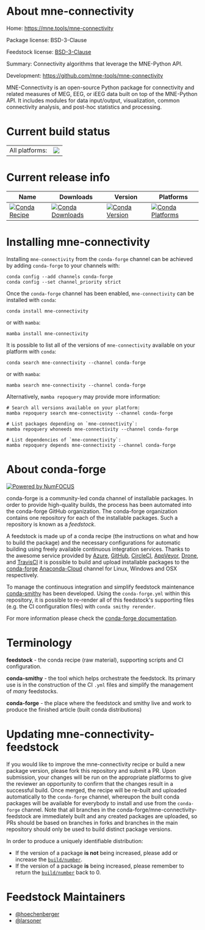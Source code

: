 About mne-connectivity
======================

Home: https://mne.tools/mne-connectivity

Package license: BSD-3-Clause

Feedstock license: [BSD-3-Clause](https://github.com/conda-forge/mne-connectivity-feedstock/blob/main/LICENSE.txt)

Summary: Connectivity algorithms that leverage the MNE-Python API.

Development: https://github.com/mne-tools/mne-connectivity

MNE-Connectivity is an open-source Python package for connectivity and
related measures of MEG, EEG, or iEEG data built on top of the MNE-Python
API. It includes modules for data input/output, visualization, common
connectivity analysis, and post-hoc statistics and processing.


Current build status
====================


<table><tr><td>All platforms:</td>
    <td>
      <a href="https://dev.azure.com/conda-forge/feedstock-builds/_build/latest?definitionId=15372&branchName=main">
        <img src="https://dev.azure.com/conda-forge/feedstock-builds/_apis/build/status/mne-connectivity-feedstock?branchName=main">
      </a>
    </td>
  </tr>
</table>

Current release info
====================

| Name | Downloads | Version | Platforms |
| --- | --- | --- | --- |
| [![Conda Recipe](https://img.shields.io/badge/recipe-mne--connectivity-green.svg)](https://anaconda.org/conda-forge/mne-connectivity) | [![Conda Downloads](https://img.shields.io/conda/dn/conda-forge/mne-connectivity.svg)](https://anaconda.org/conda-forge/mne-connectivity) | [![Conda Version](https://img.shields.io/conda/vn/conda-forge/mne-connectivity.svg)](https://anaconda.org/conda-forge/mne-connectivity) | [![Conda Platforms](https://img.shields.io/conda/pn/conda-forge/mne-connectivity.svg)](https://anaconda.org/conda-forge/mne-connectivity) |

Installing mne-connectivity
===========================

Installing `mne-connectivity` from the `conda-forge` channel can be achieved by adding `conda-forge` to your channels with:

```
conda config --add channels conda-forge
conda config --set channel_priority strict
```

Once the `conda-forge` channel has been enabled, `mne-connectivity` can be installed with `conda`:

```
conda install mne-connectivity
```

or with `mamba`:

```
mamba install mne-connectivity
```

It is possible to list all of the versions of `mne-connectivity` available on your platform with `conda`:

```
conda search mne-connectivity --channel conda-forge
```

or with `mamba`:

```
mamba search mne-connectivity --channel conda-forge
```

Alternatively, `mamba repoquery` may provide more information:

```
# Search all versions available on your platform:
mamba repoquery search mne-connectivity --channel conda-forge

# List packages depending on `mne-connectivity`:
mamba repoquery whoneeds mne-connectivity --channel conda-forge

# List dependencies of `mne-connectivity`:
mamba repoquery depends mne-connectivity --channel conda-forge
```


About conda-forge
=================

[![Powered by
NumFOCUS](https://img.shields.io/badge/powered%20by-NumFOCUS-orange.svg?style=flat&colorA=E1523D&colorB=007D8A)](https://numfocus.org)

conda-forge is a community-led conda channel of installable packages.
In order to provide high-quality builds, the process has been automated into the
conda-forge GitHub organization. The conda-forge organization contains one repository
for each of the installable packages. Such a repository is known as a *feedstock*.

A feedstock is made up of a conda recipe (the instructions on what and how to build
the package) and the necessary configurations for automatic building using freely
available continuous integration services. Thanks to the awesome service provided by
[Azure](https://azure.microsoft.com/en-us/services/devops/), [GitHub](https://github.com/),
[CircleCI](https://circleci.com/), [AppVeyor](https://www.appveyor.com/),
[Drone](https://cloud.drone.io/welcome), and [TravisCI](https://travis-ci.com/)
it is possible to build and upload installable packages to the
[conda-forge](https://anaconda.org/conda-forge) [Anaconda-Cloud](https://anaconda.org/)
channel for Linux, Windows and OSX respectively.

To manage the continuous integration and simplify feedstock maintenance
[conda-smithy](https://github.com/conda-forge/conda-smithy) has been developed.
Using the ``conda-forge.yml`` within this repository, it is possible to re-render all of
this feedstock's supporting files (e.g. the CI configuration files) with ``conda smithy rerender``.

For more information please check the [conda-forge documentation](https://conda-forge.org/docs/).

Terminology
===========

**feedstock** - the conda recipe (raw material), supporting scripts and CI configuration.

**conda-smithy** - the tool which helps orchestrate the feedstock.
                   Its primary use is in the construction of the CI ``.yml`` files
                   and simplify the management of *many* feedstocks.

**conda-forge** - the place where the feedstock and smithy live and work to
                  produce the finished article (built conda distributions)


Updating mne-connectivity-feedstock
===================================

If you would like to improve the mne-connectivity recipe or build a new
package version, please fork this repository and submit a PR. Upon submission,
your changes will be run on the appropriate platforms to give the reviewer an
opportunity to confirm that the changes result in a successful build. Once
merged, the recipe will be re-built and uploaded automatically to the
`conda-forge` channel, whereupon the built conda packages will be available for
everybody to install and use from the `conda-forge` channel.
Note that all branches in the conda-forge/mne-connectivity-feedstock are
immediately built and any created packages are uploaded, so PRs should be based
on branches in forks and branches in the main repository should only be used to
build distinct package versions.

In order to produce a uniquely identifiable distribution:
 * If the version of a package **is not** being increased, please add or increase
   the [``build/number``](https://docs.conda.io/projects/conda-build/en/latest/resources/define-metadata.html#build-number-and-string).
 * If the version of a package **is** being increased, please remember to return
   the [``build/number``](https://docs.conda.io/projects/conda-build/en/latest/resources/define-metadata.html#build-number-and-string)
   back to 0.

Feedstock Maintainers
=====================

* [@hoechenberger](https://github.com/hoechenberger/)
* [@larsoner](https://github.com/larsoner/)

